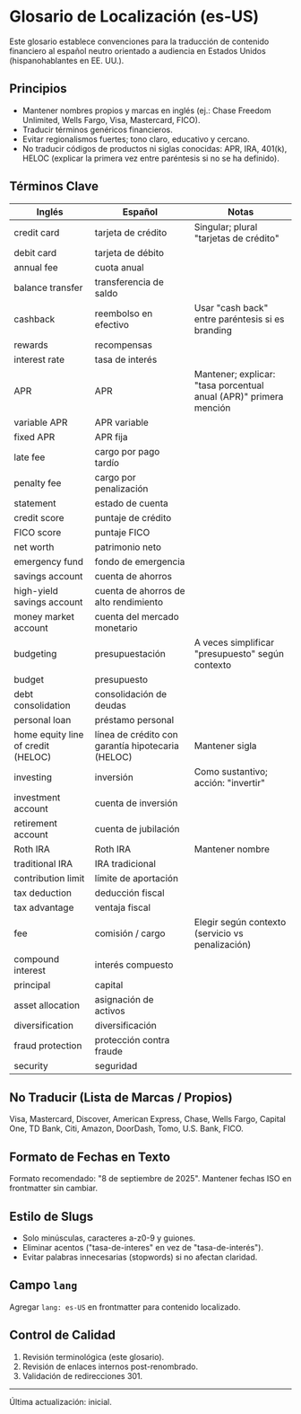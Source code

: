 # Glosario de Localización (es-US)

Este glosario establece convenciones para la traducción de contenido financiero al español neutro orientado a audiencia en Estados Unidos (hispanohablantes en EE. UU.).

## Principios

- Mantener nombres propios y marcas en inglés (ej.: Chase Freedom Unlimited, Wells Fargo, Visa, Mastercard, FICO).
- Traducir términos genéricos financieros.
- Evitar regionalismos fuertes; tono claro, educativo y cercano.
- No traducir códigos de productos ni siglas conocidas: APR, IRA, 401(k), HELOC (explicar la primera vez entre paréntesis si no se ha definido).

## Términos Clave

| Inglés                             | Español                                           | Notas                                                             |
| ---------------------------------- | ------------------------------------------------- | ----------------------------------------------------------------- |
| credit card                        | tarjeta de crédito                                | Singular; plural "tarjetas de crédito"                            |
| debit card                         | tarjeta de débito                                 |                                                                   |
| annual fee                         | cuota anual                                       |                                                                   |
| balance transfer                   | transferencia de saldo                            |                                                                   |
| cashback                           | reembolso en efectivo                             | Usar "cash back" entre paréntesis si es branding                  |
| rewards                            | recompensas                                       |                                                                   |
| interest rate                      | tasa de interés                                   |                                                                   |
| APR                                | APR                                               | Mantener; explicar: "tasa porcentual anual (APR)" primera mención |
| variable APR                       | APR variable                                      |                                                                   |
| fixed APR                          | APR fija                                          |                                                                   |
| late fee                           | cargo por pago tardío                             |                                                                   |
| penalty fee                        | cargo por penalización                            |                                                                   |
| statement                          | estado de cuenta                                  |                                                                   |
| credit score                       | puntaje de crédito                                |                                                                   |
| FICO score                         | puntaje FICO                                      |                                                                   |
| net worth                          | patrimonio neto                                   |                                                                   |
| emergency fund                     | fondo de emergencia                               |                                                                   |
| savings account                    | cuenta de ahorros                                 |                                                                   |
| high-yield savings account         | cuenta de ahorros de alto rendimiento             |                                                                   |
| money market account               | cuenta del mercado monetario                      |                                                                   |
| budgeting                          | presupuestación                                   | A veces simplificar "presupuesto" según contexto                  |
| budget                             | presupuesto                                       |                                                                   |
| debt consolidation                 | consolidación de deudas                           |                                                                   |
| personal loan                      | préstamo personal                                 |                                                                   |
| home equity line of credit (HELOC) | línea de crédito con garantía hipotecaria (HELOC) | Mantener sigla                                                    |
| investing                          | inversión                                         | Como sustantivo; acción: "invertir"                               |
| investment account                 | cuenta de inversión                               |                                                                   |
| retirement account                 | cuenta de jubilación                              |                                                                   |
| Roth IRA                           | Roth IRA                                          | Mantener nombre                                                   |
| traditional IRA                    | IRA tradicional                                   |                                                                   |
| contribution limit                 | límite de aportación                              |                                                                   |
| tax deduction                      | deducción fiscal                                  |                                                                   |
| tax advantage                      | ventaja fiscal                                    |                                                                   |
| fee                                | comisión / cargo                                  | Elegir según contexto (servicio vs penalización)                  |
| compound interest                  | interés compuesto                                 |                                                                   |
| principal                          | capital                                           |                                                                   |
| asset allocation                   | asignación de activos                             |                                                                   |
| diversification                    | diversificación                                   |                                                                   |
| fraud protection                   | protección contra fraude                          |                                                                   |
| security                           | seguridad                                         |                                                                   |

## No Traducir (Lista de Marcas / Propios)

Visa, Mastercard, Discover, American Express, Chase, Wells Fargo, Capital One, TD Bank, Citi, Amazon, DoorDash, Tomo, U.S. Bank, FICO.

## Formato de Fechas en Texto

Formato recomendado: "8 de septiembre de 2025". Mantener fechas ISO en frontmatter sin cambiar.

## Estilo de Slugs

- Solo minúsculas, caracteres a-z0-9 y guiones.
- Eliminar acentos ("tasa-de-interes" en vez de "tasa-de-interés").
- Evitar palabras innecesarias (stopwords) si no afectan claridad.

## Campo `lang`

Agregar `lang: es-US` en frontmatter para contenido localizado.

## Control de Calidad

1. Revisión terminológica (este glosario).
2. Revisión de enlaces internos post-renombrado.
3. Validación de redirecciones 301.

---

Última actualización: inicial.
